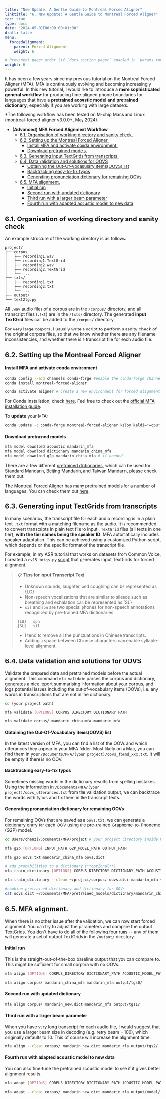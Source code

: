 ```yaml
---
title: "New Update: A Gentle Guide to Montreal Forced Aligner"
linktitle: "6. New Update: A Gentle Guide to Montreal Forced Aligner"
toc: true
type: docs
date: "2024-05-08T00:00:00+01:00"
draft: false
menu:
  forcedalignment:
    parent: Forced Alignment
    weight: 6

# Prev/next pager order (if `docs_section_pager` enabled in `params.toml`)
weight: 6
---
```


It has been a few years since my previous tutorial on the Montreal Forced Aligner (MFA). MFA is continuously evolving and becoming increasingly powerful. In this new tutorial, I would like to introduce a **more sophisticated general workflow** for producing time-aligned phone boundaries for languages that have a **pretrained acoustic model and pretrained dictionary**, especially if you are working with large datasets. 

*The following workflow has been tested on M-chip Macs and Linux (montreal-forced-aligner v3.0.0+, May 2024).

- **(Advanced) MFA Forced Alignment Workflow**
    - [6.1. Organisation of working directory and sanity check.](#61-organisation-of-working-directory-and-sanity-check)
    - [6.2. Setting up the Montreal Forced Aligner.](#62-setting-up-the-montreal-forced-aligner)
      - [Install MFA and activate conda environment.](#install-mfa-and-activate-conda-environment)
      - [Download pretrained models.](#download-pretrained-models)
    - [6.3. Generating input TextGrids from transcripts.](#63-generating-input-textgrids-from-transcripts)
    - [6.4. Data validation and solutions for OOVS](#64-data-validation-and-solutions-for-oovs)
      - [Obtaining the Out-Of-Vocabulary items(OOVS) list](#obtaining-the-out-of-vocabulary-itemsoovs-list)
      - [Backtracking easy-to-fix typos](#backtracking-easy-to-fix-typos)
      - [Generating pronunciation dictionary for remaining OOVs](#generating-pronunciation-dictionary-for-remaining-oovs)
    - [6.5. MFA alignment.](#65-mfa-alignment)
      - [Initial run](#initial-run)
      - [Second run with updated dictionary](#second-run-with-updated-dictionary)
      - [Third run with a larger beam parameter](#third-run-with-a-larger-beam-parameter)
      - [Fourth run with adapted acoustic model to new data](#fourth-run-with-adapted-acoustic-model-to-new-data)


## 6.1. Organisation of working directory and sanity check

An example structure of the working directory is as follows.

   ```
   project/
   ├── corpus
   │   ├── recording1.wav
   │   ├── recording1.TextGrid
   │   ├── recording2.wav
   │   ├── recording2.TextGrid
   │   └── ...
   ├── txts/
   │   ├── recording1.txt
   │   ├── recording2.txt
   │   └── ...
   ├── output/   
   └── text2tg.py
   ```

All `.wav` audio files of a corpus are in the `/corpus/` directory, and all transcript files (`.txt`) are in the `/txts/` directory. The generated **input TextGrid** files can be added to the `/corpus/` directory.

For very large corpora, I usually write a script to perform a sanity check of the original corpora files, so that we know whether there are any filename inconsistencies, and whether there is a transcript file for each audio file.

## 6.2. Setting up the Montreal Forced Aligner

#### Install MFA and activate conda environment

   ```bash
   conda config --add channels conda-forge #enable the conda-forge channel by default 
   conda install montreal-forced-aligner
   
   conda activate aligner # create a new environment for forced alignment
   ```
   
For Conda installation, check [here](https://docs.conda.io/projects/conda/en/latest/user-guide/install/index.html). 
Feel free to check out the [official MFA installation guide](https://montreal-forced-aligner.readthedocs.io/en/latest/installation.html).

To **update** your MFA:
   ```bash
   conda update -c conda-forge montreal-forced-aligner kalpy kaldi=*=cpu* --update-deps
   ```

#### Download pretrained models

   ```bash
   mfa model download acoustic mandarin_mfa
   mfa model download dictionary mandarin_china_mfa
   mfa model download g2p mandarin_china_mfa # if needed
   ```

There are a few different [pretrained dictionaries](https://mfa-models.readthedocs.io/en/latest/dictionary/Mandarin/index.html), which can be used for Standard Mandarin, Beijing Mandarin, and Taiwan Mandarin, please check them out.

The Montreal Forced Aligner has many pretrained models for a number of languages. You can check them out [here](https://mfa-models.readthedocs.io/en/latest/).

## 6.3. Generating input TextGrids from transcripts

In many scenarios, the transcript file for each audio recording is in a plain text `.txt` format with a matching filename as the audio. It is recommended to convert transcripts in plain text file to input `.TextGrid` files (all texts in one tier), **with the tier names being the speaker ID**. MFA automatically includes speaker adaptation. This can be achieved using a customised Python script, which depends on the specific format of the transcript file.

For example, in my ASR tutorial that works on datasets from Common Voice, I created a `cv15_totgs.py` [script](https://chenzixu.rbind.io/resources/3asr/sr4/#432-transcripts-preparation-initial-textgrids) that generates input TextGrids for forced alignment.


   > :clipboard:  **Tips for Input Transcript Text** 
   >
   > - Unknown sounds, laughter, and coughing can be represented as {LG}
   > - Non-speech vocalizations that are similar to silence such as breathing and exhalation can be represented as {SL}
   > - `sil` and `spn` are two special phones for non-speech annotations recognised by pre-trained MFA dictionaries.
   > ```
   > {LG}   spn
   > {SL}   sil
   >```
   > - I tend to remove all the punctuations in Chinese transcripts.
   > - Adding a space between Chinese characters can enable syllable-level alignment.


## 6.4. Data validation and solutions for OOVS

Validate the prepared data and pretrained models before the actual alignment. This command `mfa validate` parses the corpus and dictionary, generates a nice report summarising information about your corpus, and logs potential issues including the out-of-vocabulary items (OOVs), i.e. any words in transcriptions that are not in the dictionary.

   ```bash
   cd (your project path)
   
   mfa validate [OPTIONS] CORPUS_DIRECTORY DICTIONARY_PATH
   
   mfa validate corpus/ mandarin_china_mfa mandarin_mfa
   ```

#### Obtaining the Out-Of-Vocabulary items(OOVS) list

In the latest version of MFA, you can find a list of the OOVs and which utterances they appear in your MFA folder. Most likely on a Mac, you can find them in your `/Documents/MFA/(your project)/oovs_found_xxx.txt`. It will be empty if there is no OOV.

#### Backtracking easy-to-fix typos

Sometimes missing words in the dictionary results from spelling mistakes. Using the information in `/Documents/MFA/(your project)/oovs_utterances.txt` from the validation output, we can backtrace the words with typos and fix them in the transcript texts.

#### Generating pronunciation dictionary for remaining OOVs

For remaining OOVs that are saved as a `oovs.txt`, we can generate a dictionary entry for each OOV using the pre-trained Grapheme-to-Phoneme (G2P) model.

   ```bash
   cd Users/chenzi/Documents/MFA/project # your project directory inside MFA directory
   
   mfa g2p [OPTIONS] INPUT_PATH G2P_MODEL_PATH OUTPUT_PATH
   
   mfa g2p oovs.txt mandarin_china_mfa oovs.dict

   # add probabilities to a dictionary (**optional**)
   mfa train_dictionary [OPTIONS] CORPUS_DIRECTORY DICTIONARY_PATH ACOUSTIC_MODEL_PATH OUTPUT_DIRECTORY
                     
   mfa train_dictionary --clean ~/project/corpus/ oovs.dict mandarin_mfa ~/project/
   
   #combine pretrained dictionary and dictionary for OOVs
   cat oovs.dict ~/Documents/MFA/pretrained_models/dictionary/mandarin_china_mfa.dict > ~/project/mandarin_new.dict
   ```

## 6.5. MFA alignment.

When there is no other issue after the validation, we can now start forced alignment. You can try to adjust the parameters and compare the output TextGrids. You don't have to do all of the following four runs -- any of them will generate a set of output TextGrids in the `/output/` directory.

#### Initial run
This is the straight-out-of-the-box baseline output that you can compare to. This might be sufficient for small corpora with no OOVs.

   ```bash
   mfa align [OPTIONS] CORPUS_DIRECTORY DICTIONARY_PATH ACOUSTIC_MODEL_PATH OUTPUT_DIRECTORY
          
   mfa align corpus/ mandarin_china_mfa mandarin_mfa output/tgs0/
   ```

#### Second run with updated dictionary
   
   ```bash
   mfa align corpus/ mandarin_new.dict mandarin_mfa output/tgs1/
   ```

#### Third run with a larger beam parameter

When you have very long transcript for each audio file, I would suggest that you use a larger beam size in decoding (e.g. retry beam = 100), which originally defaults to 10. This of course will increase the alignment time.

   ```bash
   mfa align --clean corpus/ mandarin_new.dict mandarin_mfa output/tgs2/ --beam 100
   ```

#### Fourth run with adapted acoustic model to new data

You can also fine-tune the pretrained acoustic model to see if it gives better alignment results.

   ```bash
   mfa adapt [OPTIONS] CORPUS_DIRECTORY DICTIONARY_PATH ACOUSTIC_MODEL_PATH OUTPUT_MODEL_PATH
   
   mfa adapt --clean corpus/ mandarin_new.dict mandarin_mfa output/model/ output/tgs3/ --beam 100
   ```





